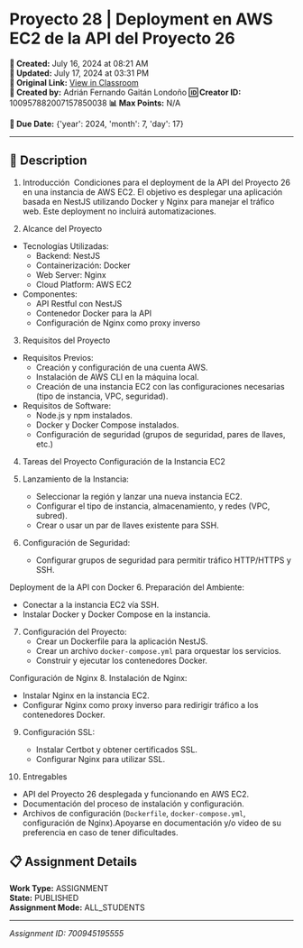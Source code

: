 # Proyecto 28 | Deployment en AWS EC2 de la API del Proyecto 26

**📅 Created:** July 16, 2024 at 08:21 AM  
**📅 Updated:** July 17, 2024 at 03:31 PM  
**🔗 Original Link:** [View in Classroom](https://classroom.google.com/c/Njk1MDgxNzAyMTIx/a/NzAwOTQ1MTk1NTU1/details)  
**👤 Created by:** Adrián Fernando Gaitán Londoño
**🆔 Creator ID:** 100957882007157850038
**📊 Max Points:** N/A  

**📅 Due Date:** {'year': 2024, 'month': 7, 'day': 17}

---

## 📝 Description

1. Introducción 
Condiciones para el deployment de la API del Proyecto 26 en una instancia de AWS EC2. El objetivo es desplegar una aplicación basada en NestJS utilizando Docker y Nginx para manejar el tráfico web. Este deployment no incluirá automatizaciones.

2. Alcance del Proyecto
- Tecnologías Utilizadas:
  - Backend: NestJS
  - Containerización: Docker
  - Web Server: Nginx
  - Cloud Platform: AWS EC2
- Componentes:
  - API Restful con NestJS
  - Contenedor Docker para la API
  - Configuración de Nginx como proxy inverso

3. Requisitos del Proyecto
- Requisitos Previos:
  - Creación y configuración de una cuenta AWS.
  - Instalación de AWS CLI en la máquina local.
  - Creación de una instancia EC2 con las configuraciones necesarias (tipo de instancia, VPC, seguridad).
- Requisitos de Software:
  - Node.js y npm instalados.
  - Docker y Docker Compose instalados.
  - Configuración de seguridad (grupos de seguridad, pares de llaves, etc.)

4. Tareas del Proyecto
Configuración de la Instancia EC2
1. Lanzamiento de la Instancia:
   - Seleccionar la región y lanzar una nueva instancia EC2.
   - Configurar el tipo de instancia, almacenamiento, y redes (VPC, subred).
   - Crear o usar un par de llaves existente para SSH.

5. Configuración de Seguridad:
   - Configurar grupos de seguridad para permitir tráfico HTTP/HTTPS y SSH.

Deployment de la API con Docker
6. Preparación del Ambiente:
   - Conectar a la instancia EC2 vía SSH.
   - Instalar Docker y Docker Compose en la instancia.

7. Configuración del Proyecto:
   - Crear un Dockerfile para la aplicación NestJS.
   - Crear un archivo `docker-compose.yml` para orquestar los servicios.
   - Construir y ejecutar los contenedores Docker.

Configuración de Nginx
8. Instalación de Nginx:
   - Instalar Nginx en la instancia EC2.
   - Configurar Nginx como proxy inverso para redirigir tráfico a los contenedores Docker.

9. Configuración SSL:
   - Instalar Certbot y obtener certificados SSL.
   - Configurar Nginx para utilizar SSL.

10. Entregables
- API del Proyecto 26 desplegada y funcionando en AWS EC2.
- Documentación del proceso de instalación y configuración.
- Archivos de configuración (`Dockerfile`, `docker-compose.yml`, configuración de Nginx).Apoyarse en documentación y/o video de su preferencia en caso de tener dificultades.



## 📋 Assignment Details

**Work Type:** ASSIGNMENT  
**State:** PUBLISHED  
**Assignment Mode:** ALL_STUDENTS

---

*Assignment ID: 700945195555*
